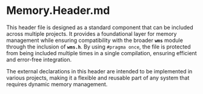 # Memory.Header.md
This header file is designed as a standard component that can be included across multiple projects. It provides a foundational layer for memory management while ensuring compatibility with the broader **`wms`** module through the inclusion of **`wms.h`**. By using `#pragma once`, the file is protected from being included multiple times in a single compilation, ensuring efficient and error-free integration.

The external declarations in this header are intended to be implemented in various projects, making it a flexible and reusable part of any system that requires dynamic memory management.
